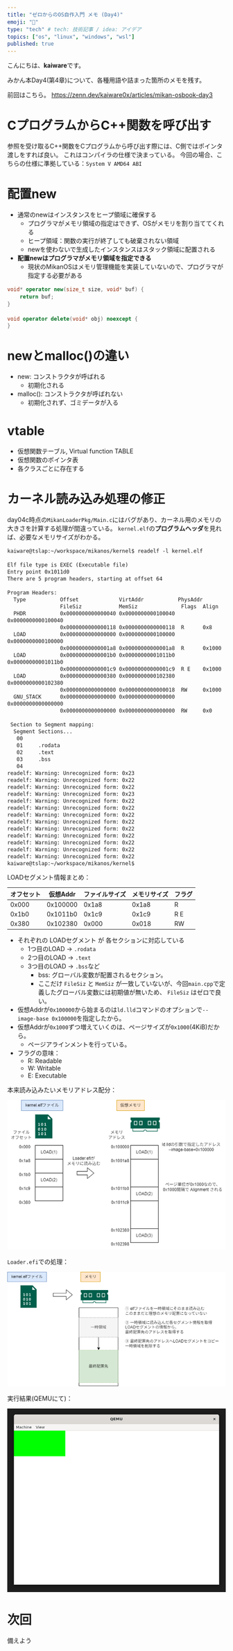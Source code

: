 ```yaml
---
title: "ゼロからのOS自作入門 メモ (Day4)"
emoji: "🍊"
type: "tech" # tech: 技術記事 / idea: アイデア
topics: ["os", "linux", "windows", "wsl"]
published: true
---
```


こんにちは、**kaiware**です。

みかん本Day4(第4章)について、各種用語や詰まった箇所のメモを残す。

前回はこちら。
https://zenn.dev/kaiware0x/articles/mikan-osbook-day3


# CプログラムからC++関数を呼び出す

参照を受け取るC++関数をCプログラムから呼び出す際には、C側ではポインタ渡しをすれば良い。
これはコンパイラの仕様で決まっている。
今回の場合、こちらの仕様に準拠している：`System V AMD64 ABI`

# 配置new

- 通常のnewはインスタンスをヒープ領域に確保する
  - プログラマがメモリ領域の指定はできず、OSがメモリを割り当ててくれる
  - ヒープ領域：関数の実行が終了しても破棄されない領域
  - newを使わないで生成したインスタンスはスタック領域に配置される
- **配置newはプログラマがメモリ領域を指定できる**
  - 現状のMikanOSはメモリ管理機能を実装していないので、プログラマが指定する必要がある

```cpp
void* operator new(size_t size, void* buf) {
    return buf;
}

void operator delete(void* obj) noexcept {
}
```

# newとmalloc()の違い

- new: コンストラクタが呼ばれる
    - 初期化される
- malloc(): コンストラクタが呼ばれない
    - 初期化されず、ゴミデータが入る

# vtable

- 仮想関数テーブル, Virtual function TABLE
- 仮想関数のポインタ表
- 各クラスごとに存在する

# カーネル読み込み処理の修正

day04c時点の`MikanLoaderPkg/Main.c`にはバグがあり、カーネル用のメモリの大きさを計算する処理が間違っている。
`kernel.elf`の**プログラムヘッダ**を見れば、必要なメモリサイズがわかる。

```log
kaiware@tslap:~/workspace/mikanos/kernel$ readelf -l kernel.elf

Elf file type is EXEC (Executable file)
Entry point 0x1011d0
There are 5 program headers, starting at offset 64

Program Headers:
  Type           Offset             VirtAddr           PhysAddr
                 FileSiz            MemSiz              Flags  Align
  PHDR           0x0000000000000040 0x0000000000100040 0x0000000000100040
                 0x0000000000000118 0x0000000000000118  R      0x8
  LOAD           0x0000000000000000 0x0000000000100000 0x0000000000100000
                 0x00000000000001a8 0x00000000000001a8  R      0x1000
  LOAD           0x00000000000001b0 0x00000000001011b0 0x00000000001011b0
                 0x00000000000001c9 0x00000000000001c9  R E    0x1000
  LOAD           0x0000000000000380 0x0000000000102380 0x0000000000102380
                 0x0000000000000000 0x0000000000000018  RW     0x1000
  GNU_STACK      0x0000000000000000 0x0000000000000000 0x0000000000000000
                 0x0000000000000000 0x0000000000000000  RW     0x0

 Section to Segment mapping:
  Segment Sections...
   00
   01     .rodata
   02     .text
   03     .bss
   04
readelf: Warning: Unrecognized form: 0x23
readelf: Warning: Unrecognized form: 0x22
readelf: Warning: Unrecognized form: 0x22
readelf: Warning: Unrecognized form: 0x23
readelf: Warning: Unrecognized form: 0x22
readelf: Warning: Unrecognized form: 0x22
readelf: Warning: Unrecognized form: 0x22
readelf: Warning: Unrecognized form: 0x22
readelf: Warning: Unrecognized form: 0x22
readelf: Warning: Unrecognized form: 0x22
readelf: Warning: Unrecognized form: 0x22
readelf: Warning: Unrecognized form: 0x22
readelf: Warning: Unrecognized form: 0x22
kaiware@tslap:~/workspace/mikanos/kernel$
```

LOADセグメント情報まとめ：

| オフセット | 仮想Addr | ファイルサイズ | メモリサイズ | フラグ |
| ---------- | -------- | -------------- | ------------ | ------ |
| 0x000      | 0x100000 | 0x1a8          | 0x1a8        | R      |
| 0x1b0      | 0x1011b0 | 0x1c9          | 0x1c9        | R E    |
| 0x380      | 0x102380 | 0x000          | 0x018        | RW     |


- それぞれの LOADセグメント が 各セクションに対応している
    - 1つ目のLOAD → `.rodata`
    - 2つ目のLOAD → `.text`
    - 3つ目のLOAD → `.bss`など
        - bss: グローバル変数が配置されるセクション。
        - ここだけ `FileSiz` と `MemSiz` が一致していないが、今回`main.cpp`で定義したグローバル変数には初期値が無いため、 `FileSiz` はゼロで良い。
- 仮想Addrが`0x100000`から始まるのは`ld.lld`コマンドのオプションで`--image-base 0x100000`を指定したから。
- 仮想Addrが`0x1000`ずつ増えていくのは、ページサイズが`0x1000`(4KiB)だから。
    - ページアラインメントを行っている。
- フラグの意味：
    - R: Readable
    - W: Writable
    - E: Executable


本来読み込みたいメモリアドレス配分：

![](/images/mikan-osbook-day4/load-segment.drawio.png)

`Loader.efi`での処理：

![](/images/mikan-osbook-day4/process-load-segment.drawio.png)


実行結果(QEMUにて)：

![実行結果](/images/mikan-osbook-day4/image.png)


# 次回

備えよう
